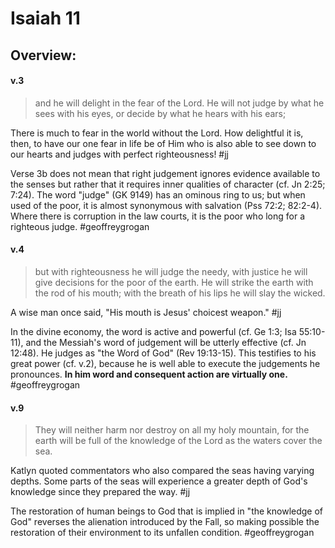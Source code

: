 # Isaiah 11

## Overview:



#### v.3
>and he will delight in the fear of the Lord. He will not judge by what he sees with his eyes, or decide by what he hears with his ears;

There is much to fear in the world without the Lord. How delightful it is, then, to have our one fear in life be of Him who is also able to see down to our hearts and judges with perfect righteousness!
#jj 

Verse 3b does not mean that right judgement ignores evidence available to the senses but rather that it requires inner qualities of character (cf. Jn 2:25; 7:24). The word "judge" (GK 9149) has an ominous ring to us; but when used of the poor, it is almost synonymous with salvation (Pss 72:2; 82:2-4). Where there is corruption in the law courts, it is the poor who long for a righteous judge.
#geoffreygrogan 

#### v.4
>but with righteousness he will judge the needy, with justice he will give decisions for the poor of the earth. He will strike the earth with the rod of his mouth; with the breath of his lips he will slay the wicked.

A wise man once said, "His mouth is Jesus' choicest weapon."
#jj 

In the divine economy, the word is active and powerful (cf. Ge 1:3; Isa 55:10-11), and the Messiah's word of judgement will be utterly effective (cf. Jn 12:48). He judges as "the Word of God" (Rev 19:13-15). This testifies to his great power (cf. v.2), because he is well able to execute the judgements he pronounces. **In him word and consequent action are virtually one.**
#geoffreygrogan 

#### v.9
>They will neither harm nor destroy on all my holy mountain, for the earth will be full of the knowledge of the Lord as the waters cover the sea.

Katlyn quoted commentators who also compared the seas having varying depths. Some parts of the seas will experience a greater depth of God's knowledge since they prepared the way.
#jj 

The restoration of human beings to God that is implied in "the knowledge of God" reverses the alienation introduced by the Fall, so making possible the restoration of their environment to its unfallen condition.
#geoffreygrogan 
